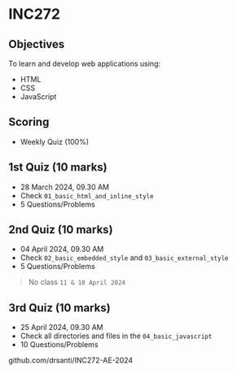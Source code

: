 # INC272

## Objectives
To learn and develop web applications using:
 - HTML
 - CSS
 - JavaScript
  
## Scoring
 - Weekly Quiz (100%)

## 1st Quiz (10 marks)
 - 28 March 2024, 09.30 AM
 - Check `01_basic_html_and_inline_style`
 - 5 Questions/Problems

## 2nd Quiz (10 marks)
 - 04 April 2024, 09.30 AM
 - Check `02_basic_embedded_style` and `03_basic_external_style`
 - 5 Questions/Problems

 > No class `11 & 18 April 2024` 

## 3rd Quiz (10 marks)
 - 25 April 2024, 09.30 AM
 - Check all directories and files in the `04_basic_javascript`
 - 10 Questions/Problems

github.com/drsanti/INC272-AE-2024
